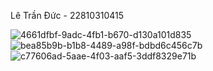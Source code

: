 Lê Trần Đức - 22810310415

![4661dfbf-9adc-4fb1-b670-d130a101d835](https://github.com/user-attachments/assets/1a4c8e28-2cb4-47b7-a144-67bebdb8b19f)
![bea85b9b-b1b8-4489-a98f-bdbd6c456c7b](https://github.com/user-attachments/assets/0cf360cf-6da2-4c36-821b-773f5d1dee0c)
![c77606ad-5aae-4f03-aaf5-3ddf8329e71b](https://github.com/user-attachments/assets/6647bd94-f8cb-4097-ad78-49dd335abd20)

